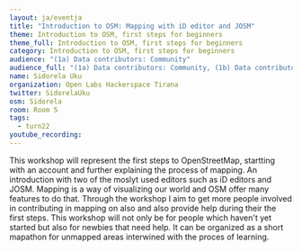 ```yaml
---
layout: ja/eventja
title: "Introduction to OSM: Mapping with iD editor and JOSM"
theme: Introduction to OSM, first steps for beginners
theme_full: Introduction to OSM, first steps for beginners
category: Introduction to OSM, first steps for beginners
audience: "(1a) Data contributors: Community"
audience_full: "(1a) Data contributors: Community, (1b) Data contributors: Public administration (open data, data feedback...), (2b) Data users: Non-profit and public service, (2c) Data users: Personal"
name: Sidorela Uku
organization: Open Labs Hackerspace Tirana
twitter: SidorelaUku
osm: Sidorela
room: Room 5
tags:
  - turn22
youtube_recording:
---
```

This workshop will represent the first steps to OpenStreetMap, startting with an account and further explaining the process of mapping. An introduction with two of the moslyt used editors such as iD editors and JOSM. Mapping is a way of visualizing our world and OSM offer many features to do that. Through the workshop I  aim to get more people involved in contributing in mapping on also and also provide help during their the first steps. This workshop will not only be for people which haven't yet started but also for newbies that need help. It can be organized as a short mapathon for unmapped areas interwined with the proces of learning. 

